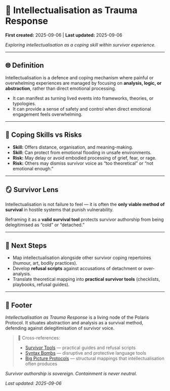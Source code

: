 # 🧠 Intellectualisation as Trauma Response

**First created:** 2025-09-06 | **Last updated:** 2025-09-06

*Exploring intellectualisation as a coping skill within survivor experience.*

---

## 🌐 Definition

Intellectualisation is a defence and coping mechanism where painful or overwhelming experiences are managed by focusing on **analysis, logic, or abstraction**, rather than direct emotional processing.

* It can manifest as turning lived events into frameworks, theories, or typologies.
* It can provide a sense of safety and control when direct emotional engagement feels overwhelming.

---

## 🔧 Coping Skills vs Risks

* **Skill:** Offers distance, organisation, and meaning-making.
* **Skill:** Can protect from emotional flooding in unsafe environments.
* **Risk:** May delay or avoid embodied processing of grief, fear, or rage.
* **Risk:** Others may dismiss survivor voice as “too theoretical” or “not emotional enough.”

---

## 🪞 Survivor Lens

Intellectualisation is not failure to feel — it is often the **only viable method of survival** in hostile systems that punish vulnerability.

Reframing it as a **valid survival tool** protects survivor authorship from being delegitimised as “cold” or “detached.”

---

## 📡 Next Steps

* Map intellectualisation alongside other survivor coping repertoires (humour, art, bodily practices).
* Develop **refusal scripts** against accusations of detachment or over-analysis.
* Translate theoretical mapping into **practical survivor tools** (checklists, playbooks, refusal guides).

---

## 🏮 Footer

*Intellectualisation as Trauma Response* is a living node of the Polaris Protocol.
It situates abstraction and analysis as a survival method, defending against delegitimisation of survivor voice.

> 📡 Cross-references:
>
> * [Survivor Tools](../Survivor_Tools/) — practical guides and refusal scripts
> * [Syntax Bombs](../Syntax_Bombs/) — disruptive and protective language tools
> * [Big Picture Protocols](../Big_Picture_Protocols/) — structural mappings that intellectualisation often produces

*Survivor authorship is sovereign. Containment is never neutral.*

*Last updated: 2025-09-06*
